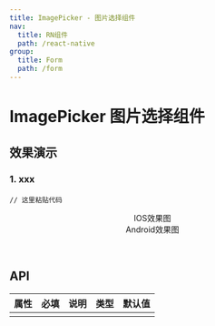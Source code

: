 ```yaml
---
title: ImagePicker - 图片选择组件
nav:
  title: RN组件
  path: /react-native
group:
  title: Form
  path: /form
---
```


# ImagePicker 图片选择组件

## 效果演示

### 1. xxx

```tsx | pure
// 这里粘贴代码
```

<center>
  <div style={{ display: 'flex', width: 750 }}>
    <div style={{ width: 375 }}>IOS效果图</div>
    <div style={{ width: 375 }}>Android效果图</div>
  </div>
</center>
<center>
  <figure>
    <img
      alt=""
      src="https://timgsa.baidu.com/timg?image&quality=80&size=b9999_10000&sec=1607430991524&di=24c0bf75a6d0efeff1c48e13829eca72&imgtype=0&src=http%3A%2F%2Fattach.bbs.miui.com%2Fforum%2F201308%2F23%2F220651x9b0h4kru904ozre.jpg"
      style={{ width: 375, marginRight: 10, border: "1px solid #ddd" }}
    />
    <img
      alt=""
      src="https://timgsa.baidu.com/timg?image&quality=80&size=b9999_10000&sec=1607430991524&di=24c0bf75a6d0efeff1c48e13829eca72&imgtype=0&src=http%3A%2F%2Fattach.bbs.miui.com%2Fforum%2F201308%2F23%2F220651x9b0h4kru904ozre.jpg"
      style={{ width: 375, border: "1px solid #ddd" }}
    />
  </figure>
</center>

## API

| 属性 | 必填 | 说明 | 类型 | 默认值 |
| ---- | ---- | ---- | ---- | ------ |
|      |      |      |      |        |
